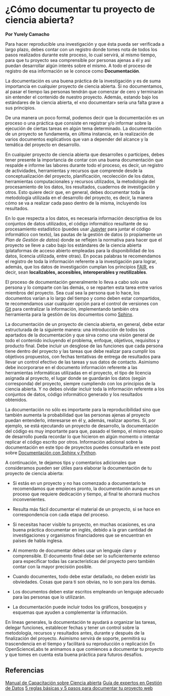 # ¿Cómo documentar tu proyecto de ciencia abierta?

**Por Yurely Camacho**

Para hacer reproducible una investigación y que ésta pueda ser verificada a largo plazo, debes contar con un registro donde tomes nota de todos los pasos realizados durante este proceso, lo cual servirá, al mismo tiempo, para que tu proyecto sea comprensible por personas ajenas a él y así puedan desarrollar algún interés sobre el mismo. A todo el proceso de registro de esa información se le conoce como **Documentación**.

La documentación es una buena práctica de la investigación y es de suma importancia en cualquier proyecto de ciencia abierta. Si no documentamos, al pasar el tiempo las personas tendrán que comenzar de cero y terminarán sin entender el contenido de nuestro proyecto. Además, estando bajo los estándares de la ciencia abierta, el «no documentar» sería una falta grave a sus principios.

De una manera un poco formal, podemos decir que la documentación es un proceso o una práctica que consiste en registrar y/o informar sobre la ejecución de ciertas tareas en algún tema determinado. La documentación de un proyecto se fundamenta, en última instancia, en la realización de varios documentos explicativos que van a depender del alcance y la temática del proyecto en desarrollo.

En cualquier proyecto de ciencia abierta que desarrolles o participes, debes tener presente la importancia de contar con una buena documentación que respalde e informe las labores durante todo el proceso, es decir, un registro de actividades, herramientas y recursos que comprende desde la conceptualización del proyecto, planificación, recolección de los datos, herramientas computacionales y recursos utilizados, la metodología del procesamiento de los datos, los resultados, cuadernos de investigación y otros. Esto quiere decir que, en general, debes documentar toda la metodología utilizada en el desarrollo del proyecto, es decir, la manera cómo se va a realizar cada paso dentro de la misma, incluyendo los resultados.

En lo que respecta a los datos, es necesaria información descriptiva de
los conjuntos de datos utilizados, el código informático resultante de
su procesamiento estadístico (puedes usar
[Jupyter](https://jupyter.org/) para juntar el código informático con
texto), las pautas de la gestión de datos (o propiamente un *Plan de
Gestión de datos*) donde se reflejen la normativa para hacer que el
proyecto se lleve a cabo bajo los estándares de la ciencia abierta
(plataformas de acceso abierto empleadas para la disponibilidad de los
datos, licencia utilizada, entre otras). En pocas palabras te
recomendamos el registro de toda la información referente a la
investigación para lograr, además, que los datos de investigación
cumplan los principios [FAIR](https://www.go-fair.org/fair-principles/),
es decir, sean **localizables, accesibles, interoperables y reutilizables**.

El proceso de documentación generalmente lo lleva a cabo solo una persona y lo comparte con las demás, o se reparten esta tarea entre varios miembros del proyecto. Sea cual sea la persona que lo hace, los documentos varían a lo largo del tiempo y como deben estar compartidos, te recomendamos usar cualquier opción para el control de versiones con [Git](https://git-scm.com/)
para centralizar la información, implementando también otra herramienta
para la gestión de los documentos como
[Sphinx](https://www.sphinx-doc.org/en/master/).

La documentación de un proyecto de ciencia abierta, en general, debe estar estructurada de la siguiente manera: una introducción de todos los apartados de la documentación y que sirva como una visión general de todo el contenido incluyendo el problema, enfoque, objetivos, requisitos y producto final. Debe incluir un desglose de las funciones que cada persona tiene dentro del proyecto y las tareas que debe realizar para cumplir los objetivos propuestos, con fechas tentativas de entrega de resultados para llevar un control efectivo de las tareas y sus datos de contacto. Asimismo debe incorporarse en el documento información referente a las herramientas informáticas utilizadas en el proyecto, el tipo de licencia asignada al proyecto, el lugar donde se guardarán los datos (según corresponda) del proyecto, siempre cumpliendo con los principios de la ciencia abierta. Y no debes olvidar incluir toda la información referente a los conjuntos de datos, código informático generado y los resultados obtenidos.

La documentación no sólo es importante para la reproducibilidad sino que también aumenta la probabilidad que las personas ajenas al proyecto puedan entenderlo, interesarse en él y, además, realizar aportes. Si, por ejemplo, se está ejecutando un proyecto de desarrollo, la documentación del código es muy importante para que, pasado el tiempo, el mismo equipo de desarrollo pueda recordar lo que hicieron en algún momento o intentar replicar el código escrito por otros. Información adicional sobre la documentación en este tipo de proyectos puedes consultarla en este post sobre [Documentación
con Sphinx y
Python](https://medium.com/qu4nt/documentaci%C3%B3n-con-sphinx-y-python-9a777403cb68).

A continuación, te dejamos tips y comentarios adicionales que consideramos pueden ser útiles para elaborar la documentación de tu proyecto de ciencia abierta:

- Si estás en un proyecto y no has comenzado a documentarlo te recomendamos que empieces pronto, la documentación aunque es un proceso que requiere dedicación y tiempo, al final te ahorrará muchos inconvenientes.

- Resulta más fácil documentar el material de un proyecto, si se hace en correspondencia con cada etapa del proceso.

- Si necesitas hacer visible tu proyecto, en muchas ocasiones, es una buena práctica documentar en inglés, debido a la gran cantidad de investigaciones y organismos financiadores que se encuentran en países de habla inglesa.

- Al momento de documentar debes usar un lenguaje claro y comprensible. El documento final debe ser lo suficientemente extenso para especificar todas las características del proyecto pero también contar con la mayor precisión posible.

- Cuando documentes, todo debe estar detallado, no deben existir las obviedades. Cosas que para ti son obvias, no lo son para los demás.

- Los documentos deben estar escritos empleando un lenguaje adecuado para las personas que lo utilizarán.

- La documentación puede incluir todos los gráficos, bosquejos y esquemas que ayuden a complementar la información.

En líneas generales, la documentación te ayudará a organizar las tareas, delegar funciones, establecer fechas y tener un control sobre la metodología, recursos y resultados antes, durante y después de la finalización del proyecto. Asimismo servirá de soporte, permitirá su trascendencia en el tiempo y facilitará su reproducción o replicación
En OpenScienceLabs te animamos a que comiences a documentar tu proyecto
y que tomes en cuenta esta buena práctica para futuros desafíos.


## Referencias

[Manual de Capacitación sobre Ciencia abierta]((https://book.fosteropenscience.eu/es/))
[Guía de expertos en Gestión de Datos](https://www.cessda.eu/Training/Training-Resources/Library/Data-Management-Expert-Guide)
[5 reglas básicas y 5 pasos para documentar tu proyecto web](https://www.socialancer.com/como-documentar-un-proyecto-web/)
